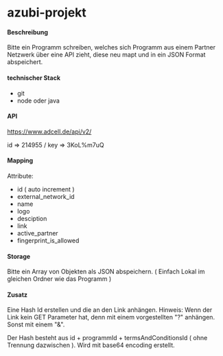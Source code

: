 # azubi-projekt

#### Beschreibung

Bitte ein Programm schreiben, welches sich Programm aus einem Partner Netzwerk über eine API zieht, diese neu mapt und in ein JSON Format abspeichert. 


#### technischer Stack
* git
* node oder java


#### API 
https://www.adcell.de/api/v2/

id => 214955 / key  => 3KoL%m7uQ

#### Mapping
Attribute: 
* id ( auto increment ) 
* external_network_id
* name
* logo
* desciption
* link
* active_partner
* fingerprint_is_allowed

#### Storage
Bitte ein Array von Objekten als JSON abspeichern. ( Einfach Lokal im gleichen Ordner wie das Programm ) 


#### Zusatz
Eine Hash Id erstellen und die an den Link anhängen. 
Hinweis: Wenn der Link kein GET Parameter hat, denn mit einem vorgestellten "?" anhängen. Sonst mit einem "&".

Der Hash besteht aus id + programmId + termsAndConditionsId ( ohne Trennung dazwischen ). Wird mit base64 encoding erstellt.
